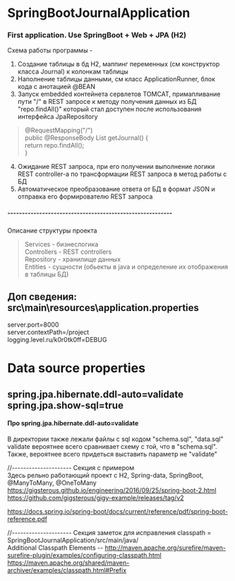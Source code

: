 # SpringBootJournalApplication
### First application. Use SpringBoot + Web + JPA (H2)  

Схема работы программы - 

1) Создание таблицы в бд H2, маппинг переменных (см конструктор класса Journal) к колонкам таблицы  
2) Наполнение таблицы данными, см класс ApplicationRunner, блок кода с анотацией @BEAN  
3) Запуск embedded контейнета сервлетов TOMCAT, примапливание пути "/" в REST запросе к 
методу получения данных из БД "repo.findAll()" который стал доступен после использования интерфейса JpaRepository

>    @RequestMapping("/")  
>       public @ResponseBody List<Journal> getJournal() {  
>           return repo.findAll();  
>       }  
4) Ожидание REST запроса, при его получении выполнение логики REST controller-a по трансформации REST запроса в метод работы с БД  
5) Автоматическое преобразование ответа от БД в формат JSON и отправка его формирователю REST запроса  

##### ---------------------------------------------------------  
Описание структуры проекта
>  Services          - бизнеслогика  
>  Controllers       - REST controllers  
>  Repository        - хранилище данных  
>  Entities          - сущности (обьекты в java и определение их отображения в таблицы БД)  

Доп сведения:
src\main\resources\application.properties  
------  
server.port=8000  
server.contextPath=/project  
logging.level.ru/k0r0tk0ff=DEBUG  

# Data source properties  
spring.jpa.hibernate.ddl-auto=validate  
spring.jpa.show-sql=true  
------  

#### Про spring.jpa.hibernate.ddl-auto=validate  
В директории также лежали файлы с sql кодом "schema.sql", "data.sql"  
validate вероятнее всего сравнивает схему с той, что в "schema.sql".  
Также, вероятнее всего придеться выставить параметр не "validate"  
  

//--------------------- Секция с примером  
Здесь рельно работающий проект с H2, Spring-data, SpringBoot, @ManyToMany, @OneToMany  
https://gigsterous.github.io/engineering/2016/09/25/spring-boot-2.html  
https://github.com/gigsterous/gigy-example/releases/tag/v2  

https://docs.spring.io/spring-boot/docs/current/reference/pdf/spring-boot-reference.pdf

//--------------------- Секция заметок для исправления
classpath = SpringBootJournalApplication/src/main/java/  
Additional Classpath Elements -- http://maven.apache.org/surefire/maven-surefire-plugin/examples/configuring-classpath.html  
https://maven.apache.org/shared/maven-archiver/examples/classpath.html#Prefix

  
